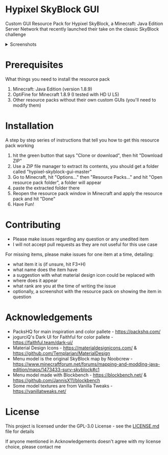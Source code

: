 # Hypixel SkyBlock GUI
Custom GUI Resource Pack for Hypixel SkyBlock, a Minecraft: Java Edition Server Network that recently launched their take on the classic SkyBlock challenge

<details>
  <summary>Screenshots</summary>
  
![SkyBlock Menu](https://i.imgur.com/Kgq00fF.png)
  
![Auction House](https://i.imgur.com/bKuGTKB.png)

![Jerry the Assistant](https://i.imgur.com/8F3anMq.png)

![Iron Minion](https://i.imgur.com/1rmUAxS.png)

Additional textures are from PackHQ, check Acknowledgments for the link
</details>

# Prerequisites
What things you need to install the resource pack

1. Minecraft: Java Edition (version 1.8.9)
2. OptiFine for Minecraft 1.8.9 (I tested with HD U L5)
3. Other resource packs without their own custom GUIs (you'll need to modify them)

# Installation
A step by step series of instructions that tell you how to get this resource pack working

1. hit the green button that says "Clone or download", then hit "Download ZIP"
2. Use a ZIP file manager to extract its contents, you should get a folder called "hypixel-skyblock-gui-master"
3. Go to Minecraft, hit "Options..." then "Resource Packs..." and hit "Open resource pack folder", a folder will appear
4. paste the extracted folder there
5. Reopen the resource pack window in Minecraft and apply the resource pack and hit "Done"
6. Have Fun!

# Contributing
* Please make issues regarding any question or any unedited item
* I will not accept pull requests as they are not useful for this use case

For missing items, please make issues for one item at a time, detailing:
* what item it is (if unsure, hit F3+H)
* what name does the item have
* a suggestion with what material design icon could be replaced with
* where does it appear
* what rank are you at the time of writing the issue
* optionally, a screenshot with the resource pack on showing the item in question

# Acknowledgements
* PacksHQ for main inspiration and color pallete - https://packshq.com/
* jogurciQ's Dark UI for Faithful for color pallete - https://faithful.team/dark-ui/
* Material Design Icons - https://materialdesignicons.com/ & https://github.com/Templarian/MaterialDesign
* Menu model is the original SkyBlock map by Noobcrew - https://www.minecraftforum.net/forums/mapping-and-modding-java-edition/maps/1473433-surv-skyblock#c1
* Menu model made with Blockbench - https://blockbench.net/ & https://github.com/JannisX11/blockbench
* Some model textures are from Vanilla Tweaks - https://vanillatweaks.net/

# License
This project is licensed under the GPL-3.0 License - see the [LICENSE.md](LICENSE.md) file for details

If anyone mentioned in Acknowledgements doesn't agree with my license choice, please contact me
